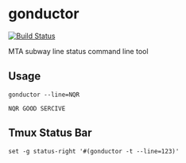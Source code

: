 # gonductor

[![Build Status](https://travis-ci.org/itsmeduncan/gonductor.svg?branch=master)](https://travis-ci.org/itsmeduncan/gonductor)

MTA subway line status command line tool

## Usage

```
gonductor --line=NQR

NQR GOOD SERCIVE
```

## Tmux Status Bar

```
set -g status-right '#(gonductor -t --line=123)'
```
